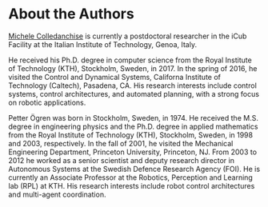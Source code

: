# About the Authors



[Michele Colledanchise](michelecolledanchise.com) is currently a postdoctoral researcher in the iCub Facility at the Italian Institute of Technology, Genoa, Italy. 

He received his Ph.D. degree in computer science from the Royal Institute of Technology (KTH), Stockholm, Sweden, in 2017. In the spring of 2016, he visited the Control and Dynamical Systems, Californa Institute of Technology (Caltech), Pasadena, CA.
His research interests include control systems, control architectures, and automated planning, with a strong focus on robotic applications.


Petter Ögren was born in Stockholm, Sweden, in 1974. He received the M.S. degree in engineering physics and the Ph.D. degree in applied mathematics from the Royal Institute of Technology (KTH), Stockholm, Sweden, in 1998 and 2003, respectively. In the fall of 2001, he visited the Mechanical Engineering Department, Princeton University, Princeton, NJ. From 2003 to 2012 he worked as a senior scientist and deputy research director in Autonomous Systems at the Swedish Defence Research Agency (FOI). He is currently an Associate Professor at the Robotics, Perception and Learning lab (RPL) at KTH.
His research interests include robot control architectures and  multi-agent coordination.
